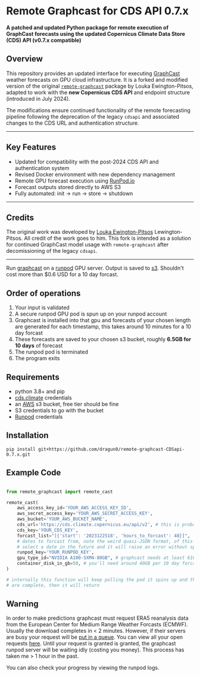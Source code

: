 # Remote Graphcast for CDS API 0.7.x

**A patched and updated Python package for remote execution of GraphCast forecasts using the updated Copernicus Climate Data Store (CDS) API (v0.7.x compatible)**

## Overview

This repository provides an updated interface for executing [GraphCast](https://github.com/deepmind/graphcast) weather forecasts on GPU cloud infrastructure. It is a forked and modified version of the original [`remote-graphcast`](https://pypi.org/project/remote-graphcast/) package by Louka Ewington-Pitsos, adapted to work with the **new Copernicus CDS API** and endpoint structure (introduced in July 2024).

The modifications ensure continued functionality of the remote forecasting pipeline following the deprecation of the legacy `cdsapi` and associated changes to the CDS URL and authentication structure.

---

## Key Features

- Updated for compatibility with the post-2024 CDS API and authentication system
- Revised Docker environment with new dependency management
- Remote GPU forecast execution using [RunPod.io](https://runpod.io)
- Forecast outputs stored directly to AWS S3
- Fully automated: init → run → store → shutdown

---

## Credits

The original work was developed by [Louka Ewington-Pitsos](https://github.com/Lewington-pitsos) Lewington-Pitsos. All credit of the work goes to him. This fork is intended as a solution for continued GraphCast model usage with `remote-graphcast` after decomissioning of the legacy `cdsapi`.

---

Run [graphcast](https://github.com/google-deepmind/graphcast) on a [runpod](https://runpod.io/) GPU server. Output is saved to [s3](https://aws.amazon.com/pm/serv-s3/). Shouldn't cost more than $0.6 USD for a 10 day forcast.

## Order of operations

1. Your input is validated
2. A secure runpod GPU pod is spun up on your runpod account
3. Graphcast is installed into that gpu and forecasts of your chosen length are generated for each timestamp, this takes around 10 minutes for a 10 day forcast
4. These forecasts are saved to your chosen s3 bucket, roughly **6.5GB for 10 days** of forecast
5. The runpod pod is terminated
6. The program exits

## Requirements

- python 3.8+ and pip
- [cds.climate](https://cds.climate.copernicus.eu/how-to-api) credentials
- an [AWS](https://aws.amazon.com/console/) s3 bucket, free tier should be fine
- S3 credentials to go with the bucket
- [Runpod](https://www.runpod.io/) credentials

## Installation

`pip install git+https://github.com/dragun0/remote-graphcast-CDSapi-0.7.x.git`

## Example Code

```python

from remote_graphcast import remote_cast

remote_cast(
	aws_access_key_id='YOUR_AWS_ACCESS_KEY_ID',
	aws_secret_access_key='YOUR_AWS_SECRET_ACCESS_KEY',
	aws_bucket='YOUR_AWS_BUCKET_NAME',
	cds_url='https://cds.climate.copernicus.eu/api/v2', # this is probably your CDS URL
	cds_key='YOUR_CDS_KEY',
	forcast_list="[{'start': '2023122518', 'hours_to_forcast': 48}]",
	# dates to forcast from, note the weird quasi-JSON format, of this string, use single quotes instead of double quotes
	# select a date in the future and it will raise an error without spinning up anything
	runpod_key='YOUR_RUNPOD_KEY',
	gpu_type_id="NVIDIA A100-SXM4-80GB", # graphcast needs at least 61GB GPU ram (unless you want to quantize)
	container_disk_in_gb=50, # you'll need around 40GB per 10 day forcast + a healthy 10GB buffer
)

# internally this function will keep polling the pod it spins up and the s3 bucket until it sees that all forcasts
# are complete, then it will return

```

## Warning

In order to make predictions graphcast must request ERA5 reanalysis data from the European Center for Medium Range Weather Forcasts (ECMWF). Usually the download completes in < 2 minutes. However, if their servers are busy your request will be [put in a queue](https://confluence.ecmwf.int/display/UDOC/My+request+is+queued+for+a+long+time+-+Web+API+FAQ). You can view all your open requests [here](https://cds.climate.copernicus.eu/cdsapp#!/yourrequests). Until your request is granted is granted, the graphcast runpod server will be waiting idly (costing you money). This process has taken me > 1 hour in the past.

You can also check your progress by viewing the runpod logs.

